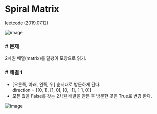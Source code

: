 # Spiral Matrix

[leetcode](https://leetcode.com/problems/spiral-matrix/) (2019.07.12)

![image](https://user-images.githubusercontent.com/40231980/61098924-a06e9a80-a49b-11e9-9e57-cdd4d623537e.png)

### # 문제

2차원 배열(matrix)를 달팽이 모양으로 읽기.

### # 해결 1

- [오른쪽, 아래, 왼쪽, 위] 순서대로 방문하게 된다. <br/>
  direction = [[0, 1], [1, 0], [0, -1], [-1, 0]] <br/>
- 모든 값을 False를 갖는 2차원 배열을 만든 후 방문한 곳은 True로 변경 한다.

![image](https://user-images.githubusercontent.com/40231980/61099108-36a2c080-a49c-11e9-8124-56271b867895.png)
